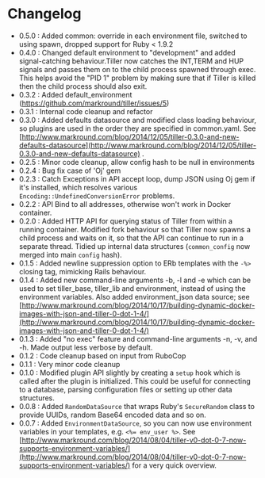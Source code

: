 # Changelog

* 0.5.0 : Added common: override in each environment file, switched to using spawn, dropped support for Ruby < 1.9.2
* 0.4.0 : Changed default environment to "development" and added signal-catching behaviour.Tiller now catches the INT,TERM and HUP signals and passes them on to the child process spawned through exec. This helps avoid the "PID 1" problem by making sure that if Tiller is killed then the child process should also exit.
* 0.3.2 : Added default_environment (https://github.com/markround/tiller/issues/5)
* 0.3.1 : Internal code cleanup and refactor
* 0.3.0 : Added defaults datasource and modified class loading behaviour, so plugins are used in the order they are specified in common.yaml. See [http://www.markround.com/blog/2014/12/05/tiller-0.3.0-and-new-defaults-datasource](http://www.markround.com/blog/2014/12/05/tiller-0.3.0-and-new-defaults-datasource)
.
* 0.2.5 : Minor code cleanup, allow config hash to be null in environments
* 0.2.4 : Bug fix case of 'Oj' gem
* 0.2.3 : Catch Exceptions in API accept loop, dump JSON using Oj gem if it's installed, which resolves various `Encoding::UndefinedConversionError` problems.
* 0.2.2 : API Bind to all addresses, otherwise won't work in Docker container.
* 0.2.0 : Added HTTP API for querying status of Tiller from within a running container. Modified fork behaviour so that Tiller now spawns a child process and waits on it, so that the API can continue to run in a separate thread. Tidied up internal data structures (`common_config` now merged into main `config` hash).
* 0.1.5 : Added newline suppression option to ERb templates with the `-%>` closing tag, mimicking Rails behaviour.
* 0.1.4 : Added new command-line arguments -b, -l and -e which can be used to set tiller_base, tiller_lib and environment, instead of using the environment variables. Also added environment_json data source; see [http://www.markround.com/blog/2014/10/17/building-dynamic-docker-images-with-json-and-tiller-0-dot-1-4/](http://www.markround.com/blog/2014/10/17/building-dynamic-docker-images-with-json-and-tiller-0-dot-1-4/)
* 0.1.3 : Added "no exec" feature and command-line arguments -n, -v, and -h. Made output less verbose by default.
* 0.1.2 : Code cleanup based on input from RuboCop
* 0.1.1 : Very minor code cleanup
* 0.1.0 : Modified plugin API slightly by creating a `setup` hook which is called after the plugin is initialized. This could be useful for connecting to a database, parsing configuration files or setting up other data structures.
* 0.0.8 : Added `RandomDataSource` that wraps Ruby's `SecureRandom` class to provide UUIDs, random Base64 encoded data and so on.
* 0.0.7 : Added `EnvironmentDataSource`, so you can now use environment variables in your templates, e.g. `<%= env_user %>`. See [http://www.markround.com/blog/2014/08/04/tiller-v0-dot-0-7-now-supports-environment-variables/](http://www.markround.com/blog/2014/08/04/tiller-v0-dot-0-7-now-supports-environment-variables/) for a very quick overview.

